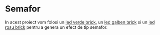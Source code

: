 # Semafor

In acest proiect vom folosi un [led verde brick](https://www.robofun.ro/led-brick-verde), un [led galben brick](https://www.robofun.ro/led-brick-galben) si un [led rosu brick](https://www.robofun.ro/led-brick-rosu) pentru a genera un efect de tip semafor.

